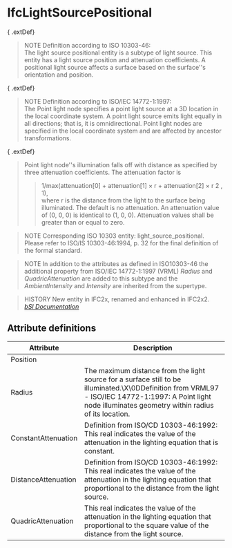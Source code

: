 IfcLightSourcePositional
========================
{ .extDef}  
> NOTE  Definition according to ISO 10303-46:  
> The light source positional entity is a subtype of light source. This entity
> has a light source position and attenuation coefficients. A positional light
> source affects a surface based on the surface''s orientation and position.  
  
{ .extDef}  
> NOTE  Definition according to ISO/IEC 14772-1:1997:  
> The Point light node specifies a point light source at a 3D location in the
> local coordinate system. A point light source emits light equally in all
> directions; that is, it is omnidirectional. Point light nodes are specified
> in the local coordinate system and are affected by ancestor transformations.  
  
{ .extDef}  
> Point light node''s illumination falls off with distance as specified by
> three attenuation coefficients. The attenuation factor is  
>> 1/max(attenuation[0] + attenuation[1] × r + attenuation[2] × r 2 , 1),  
> where r is the distance from the light to the surface being illuminated. The
> default is no attenuation. An attenuation value of (0, 0, 0) is identical to
> (1, 0, 0). Attenuation values shall be greater than or equal to zero.  
  
> NOTE  Corresponding ISO 10303 entity: light_source_positional. Please refer
> to ISO/IS 10303-46:1994, p. 32 for the final definition of the formal
> standard.  
  
> NOTE  In addition to the attributes as defined in ISO10303-46 the additional
> property from ISO/IEC 14772-1:1997 (VRML) _Radius_ and _QuadricAttenuation_
> are added to this subtype and the _AmbientIntensity_ and _Intensity_ are
> inherited from the supertype.  
  
> HISTORY  New entity in IFC2x, renamed and enhanced in IFC2x2.  
[ _bSI
Documentation_](https://standards.buildingsmart.org/IFC/DEV/IFC4_2/FINAL/HTML/schema/ifcpresentationorganizationresource/lexical/ifclightsourcepositional.htm)


Attribute definitions
---------------------
| Attribute           | Description                                                                                                                                                                                                 |
|---------------------|-------------------------------------------------------------------------------------------------------------------------------------------------------------------------------------------------------------|
| Position            |                                                                                                                                                                                                             |
| Radius              | The maximum distance from the light source for a surface still to be illuminated.\X\0DDefinition from VRML97 - ISO/IEC 14772-1:1997: A Point light node illuminates geometry within radius of its location. |
| ConstantAttenuation | Definition from ISO/CD 10303-46:1992: This real indicates the value of the attenuation in the lighting equation that is constant.                                                                           |
| DistanceAttenuation | Definition from ISO/CD 10303-46:1992: This real indicates the value of the attenuation in the lighting equation that proportional to the distance from the light source.                                    |
| QuadricAttenuation  | This real indicates the value of the attenuation in the lighting equation that proportional to the square value of the distance from the light source.                                                      |

